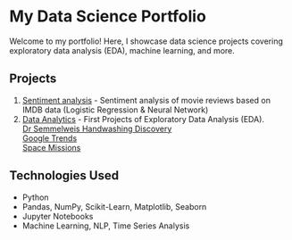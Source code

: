 # My Data Science Portfolio

Welcome to my portfolio! Here, I showcase data science projects covering exploratory data analysis (EDA), machine learning, and more.

## Projects

1. [Sentiment analysis](projects/sentiment_analysis) - Sentiment analysis of movie reviews based on IMDB data (Logistic Regression & Neural Network)
2. [Data Analytics](projects/data_analytics) - First Projects of Exploratory Data Analysis (EDA).  
   [Dr Semmelweis Handwashing Discovery](projects/data_analytics/Dr_Semmelweis_Handwashing_Discovery.ipynb)  
   [Google Trends](projects/data_analytics/Google_Trends_and_Data_Visualisation.ipynb)  
   [Space Missions](projects/data_analytics/Space_Missions_Analysis.ipynb)

## Technologies Used
- Python
- Pandas, NumPy, Scikit-Learn, Matplotlib, Seaborn
- Jupyter Notebooks
- Machine Learning, NLP, Time Series Analysis
